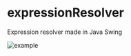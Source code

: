 # expressionResolver
Expression resolver made in Java Swing

<img src="https://i.ibb.co/c20GYYG/example.png" alt="example" border="0">
